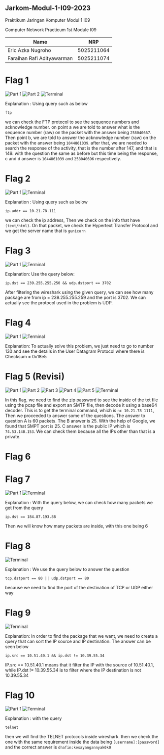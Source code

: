 ## Jarkom-Modul-1-I09-2023
<p>Praktikum Jaringan Komputer Modul 1 I09</p>
<p>Computer Network Practicum 1st Module I09</p>

| Name                        | NRP        |
|-----------------------------|------------|
|Eric Azka Nugroho            | 5025211064 |
|Faraihan Rafi Adityawarman   | 5025211074 |


# Flag 1
![Part 1](https://media.discordapp.net/attachments/1153305482438660178/1154401068541812807/Screenshot_2023-09-18_211457.png?width=1246&height=702)
![Part 2](https://media.discordapp.net/attachments/1153305482438660178/1154401069108052009/Screenshot_2023-09-18_211641.png?width=1246&height=702)
![Terminal](https://media.discordapp.net/attachments/1153305482438660178/1154401069443579975/Screenshot_2023-09-18_211740.png?width=1110&height=532)

Explanation :
Using query such as below
```
ftp
```
we can check the FTP protocol to see the sequence numbers and acknowledge number.
on point a we are told to answer what is the sequence number (raw) on the packet with the answer being `258040667`.
Then point b, we are told to answer the acknowledge number (raw) on the packet with the answer being `1044861039`.
after that, we are needed to search the response of the activity, that is the number after 147, and that is 149.
with the question the same as before but this time being the response, c and d answer is `1044861039` and `258040696` respectively.

# Flag 2
![Part 1](https://media.discordapp.net/attachments/1153305482438660178/1154404132258582619/Screenshot_2023-09-18_201544.png?width=1248&height=702)
![Terminal](https://media.discordapp.net/attachments/1153305482438660178/1154404132510244865/Screenshot_2023-09-18_193744.png?width=1020&height=150)

Explanation :
Using query such as below
```
ip.addr == 10.21.78.111
```
we can check the ip address, Then we check on the info that have `(text/html)`. On that packet, we check the Hypertext Transfer Protocol and we get the server name that is `gunicorn`

# Flag 3
![Part 1](https://cdn.discordapp.com/attachments/1153305482438660178/1153331540068155452/Screen_Shot_2023-09-18_at_21.06.51.png)
![Terminal](https://cdn.discordapp.com/attachments/1153305482438660178/1153331504689197137/Screen_Shot_2023-09-18_at_21.07.33.png)

Explanation:
Use the query below:
```
ip.dst == 239.255.255.250 && udp.dstport == 3702
```
After filtering the wireshark using the given query, we can see how many package are from ip = 239.255.255.259 and the port is 3702. We can actually see the protocol used in the problem is UDP.

# Flag 4
![Part 1](https://cdn.discordapp.com/attachments/1153305482438660178/1153320386969223269/Screen_Shot_2023-09-18_at_20.23.16.png)
![Terminal](https://cdn.discordapp.com/attachments/1153305482438660178/1153320213769633862/Screen_Shot_2023-09-18_at_20.21.58.png)

Explanation:
To actually solve this problem, we just need to go to number 130 and see the details in the User Datagram Protocol where there is Checksum = 0x18e5



# Flag 5 (Revisi)
![Part 1](https://media.discordapp.net/attachments/1153305482438660178/1154663584513658930/image.png?width=936&height=701)
![Part 2](https://media.discordapp.net/attachments/1153305482438660178/1154663643825319976/image.png?width=705&height=517)
![Part 3](https://media.discordapp.net/attachments/1153305482438660178/1154663827770724362/image.png?width=554&height=701)
![Part 4](https://media.discordapp.net/attachments/1153305482438660178/1154663939393724508/image.png?width=599&height=631)
![Part 5](https://media.discordapp.net/attachments/1153305482438660178/1154664579520024597/image.png?width=612&height=128)
![Terminal](https://media.discordapp.net/attachments/1153305482438660178/1154665179099963413/image.png?width=705&height=219)

In this flag, we need to find the zip password to see the inside of the txt file using the pcap file and export an SMTP file, then decode it using a base64 decoder. 
This is to get the terminal command, which is `nc 10.21.78 1111`, Then we proceeded to answer some of the questions.
The answer to question A is 60 packets. The B answer is 25. With the help of Google, we found that SMPT port is 25. C answer is the public IP which is `74.53.140.153`. 
We can check them because all the IPs other than that is a private.

# Flag 6

# Flag 7
![Part 1](https://media.discordapp.net/attachments/1153305482438660178/1154416089577553970/image.png?width=919&height=702)
![Terminal](https://media.discordapp.net/attachments/1153305482438660178/1154416089908916375/Screenshot_2023-09-18_192001.png?width=899&height=150)

Explanation :
With the query below, we can check how many packets we get from the query
```
ip.dst == 184.87.193.88
```
Then we will know how many packets are inside, with this one being 6

# Flag 8
![Terminal](https://media.discordapp.net/attachments/1153305482438660178/1154416417022681188/image.png?width=583&height=105)

Explanation :
We use the query below to answer the question
```
tcp.dstport == 80 || udp.dstport == 80
```
because we need to find the port of the destination of TCP or UDP either way

# Flag 9
![Terminal](https://cdn.discordapp.com/attachments/1153305482438660178/1153322228977516696/Screen_Shot_2023-09-18_at_20.30.31.png)

Explanation:
In order to find the package that we want, we need to create a query that can sort the IP source and IP destination. The answer can be seen below
```
ip.src == 10.51.40.1 && ip.dst != 10.39.55.34
```
IP.src == 10.51.40.1 means that it filter the IP with the source of 10.51.40.1, while IP.dst != 10.39.55.34 is to filter where the IP destination is not 10.39.55.34

# Flag 10
![Part 1](https://media.discordapp.net/attachments/1153305482438660178/1154417029923737720/image.png?width=1248&height=702)
![Terminal](https://media.discordapp.net/attachments/1153305482438660178/1154417030326394960/image.png?width=1099&height=177)

Explanation :
with the query
```
telnet
```
then we will find the TELNET protocols inside wireshark. then we check the one with the same requirement inside the data being `[username]:[password]` and the correct answer is `dhafin:kesayangannyak0k0`
